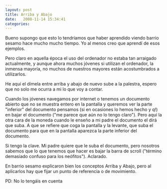 ```yaml
---
layout: post
title: Arriba y Abajo
date:   2008-11-14 15:34:41
categories:
---
```


Bueno supongo que esto lo tendríamos que haber aprendido viendo barrio sesamo hace mucho mucho tiempo. Yo al menos creo que aprendí de esos ejemplos.

Pero claro en aquella época el uso del ordenador no estaba tan arraigado actualmente, y aunque ahora muchos jóvenes si utilizan el ordenador, la inmensa mayoría, no muchos de nuestros mayores están acostumbrados a utilizarlos.

He aquí el dímela entre arriba y abajo de nuevo sube a la palestra, espero que no solo me ocurra a mi lo que voy a contar.

Cuando los jóvenes navegamos por internet o tenemos un documento abierto que no se muestra entero en la pantalla y queremos ver la parte "inferior" del documento pensamos (si en ocasiones lo hemos hecho y q!) en bajar el documento ("me parece que aún no lo tengo claro"). Pero aquí la otra cara de la moneda cuando le enseño a mi padre el documento el dirá que suba. A que se refiere que coga la pantalla y la levante, que suba el documento para que en la pantalla aparezca la parte inferior del documento.

Si tengo la clave. Mi padre quiere que le suba el documento, pero nosotros sabemos que lo que tenemos que hacer es bajar la barra de scroll ("término demasiado confuso para los neófitos"). Aclarado.

En barrio sesamo explicaron bien los conceptos Arriba y Abajo, pero al aplicarlos hay que fijar un punto de referencia o de movimiento.

PD: No lo tengáis en cuenta
